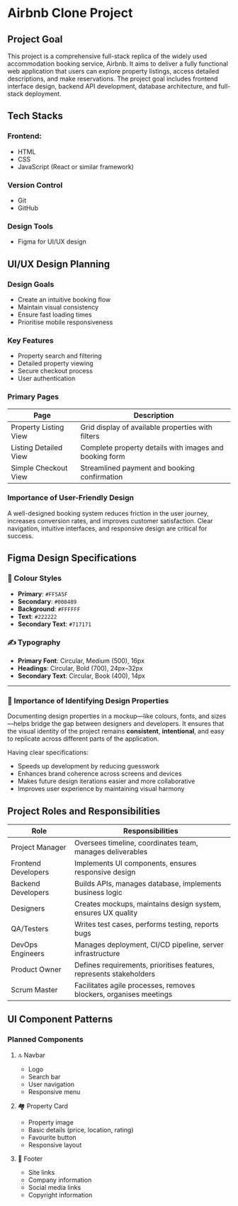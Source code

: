 # Airbnb Clone Project
## Project Goal
This project is a comprehensive full-stack replica of the widely used accommodation booking service, Airbnb. It aims to deliver a fully functional web application that users can explore property listings, access detailed descriptions, and make reservations. The project goal includes frontend interface design, backend API development, database architecture, and full-stack deployment.
## Tech Stacks
### Frontend: 
- HTML
- CSS
- JavaScript (React or similar framework)
### Version Control 
- Git
- GitHub
### Design Tools
- Figma for UI/UX design


## UI/UX Design Planning
### Design Goals

- Create an intuitive booking flow  
- Maintain visual consistency  
- Ensure fast loading times  
- Prioritise mobile responsiveness  

### Key Features

- Property search and filtering  
- Detailed property viewing  
- Secure checkout process  
- User authentication  

### Primary Pages

| Page                  | Description                                                         |
|-----------------------|---------------------------------------------------------------------|
| Property Listing View | Grid display of available properties with filters                   |
| Listing Detailed View | Complete property details with images and booking form              |
| Simple Checkout View  | Streamlined payment and booking confirmation                        |

### Importance of User-Friendly Design

A well-designed booking system reduces friction in the user journey, increases conversion rates, and improves customer satisfaction. Clear navigation, intuitive interfaces, and responsive design are critical for success.


## Figma Design Specifications

### 🎨 Colour Styles

- **Primary**: `#FF5A5F`
- **Secondary**: `#008489`
- **Background**: `#FFFFFF`
- **Text**: `#222222`
- **Secondary Text**: `#717171`

### ✍️ Typography

- **Primary Font**: Circular, Medium (500), 16px
- **Headings**: Circular, Bold (700), 24px–32px
- **Secondary Text**: Circular, Book (400), 14px

---

### 🧠 Importance of Identifying Design Properties

Documenting design properties in a mockup—like colours, fonts, and sizes—helps bridge the gap between designers and developers. It ensures that the visual identity of the project remains **consistent**, **intentional**, and easy to replicate across different parts of the application.

Having clear specifications:
- Speeds up development by reducing guesswork  
- Enhances brand coherence across screens and devices  
- Makes future design iterations easier and more collaborative  
- Improves user experience by maintaining visual harmony  


## Project Roles and Responsibilities

| Role               | Responsibilities                                                        |
|--------------------|-------------------------------------------------------------------------|
| Project Manager    | Oversees timeline, coordinates team, manages deliverables               |
| Frontend Developers| Implements UI components, ensures responsive design                     |
| Backend Developers | Builds APIs, manages database, implements business logic                |
| Designers          | Creates mockups, maintains design system, ensures UX quality            |
| QA/Testers         | Writes test cases, performs testing, reports bugs                       |
| DevOps Engineers   | Manages deployment, CI/CD pipeline, server infrastructure               |
| Product Owner      | Defines requirements, prioritises features, represents stakeholders     |
| Scrum Master       | Facilitates agile processes, removes blockers, organises meetings       |


## UI Component Patterns

### Planned Components

1. 🔝 Navbar
    - Logo  
    - Search bar  
    - User navigation  
    - Responsive menu  

2. 🏘️ Property Card
    - Property image  
    - Basic details (price, location, rating)  
    - Favourite button  
    - Responsive layout  

3. 👣 Footer
    - Site links  
    - Company information  
    - Social media links  
    - Copyright information  

